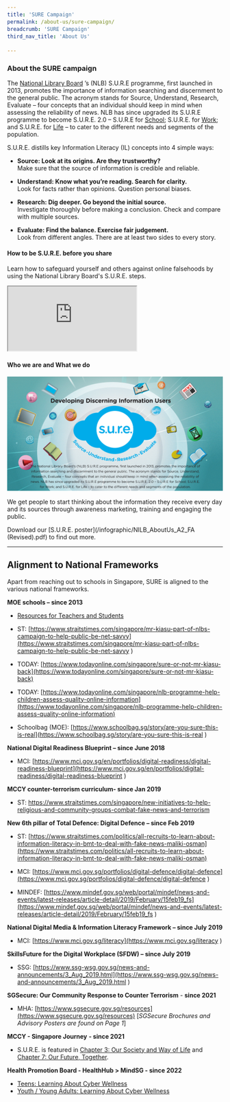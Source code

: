 ```yaml
---
title: 'SURE Campaign'
permalink: /about-us/sure-campaign/
breadcrumb: 'SURE Campaign'
third_nav_title: 'About Us'

---
```



### **About the SURE campaign**

The  [National Library Board](http://www.nlb.gov.sg/) ’s (NLB) S.U.R.E programme, first launched in 2013, promotes the importance of information searching and discernment to the general public. The acronym stands for Source, Understand, Research, Evaluate – four concepts that an individual should keep in mind when assessing the reliability of news. NLB has since upgraded its S.U.R.E programme to become S.U.R.E. 2.0 – S.U.R.E for [School](/about-us/sure-for-school/); S.U.R.E. for [Work](/about-us/sure-for-work/); and S.U.R.E. for [Life](/about-us/sure-for-life/) – to cater to the different needs and segments of the population.

 S.U.R.E. distills key Information Literacy (IL) concepts into 4 simple ways:

* **Source: Look at its origins. Are they trustworthy?**
  <br>Make sure that the source of information is credible and reliable.
  
* **Understand: Know what you’re reading. Search for clarity.**
  <br>Look for facts rather than opinions. Question personal biases.
  
* **Research: Dig deeper. Go beyond the initial source.**
<br>  Investigate thoroughly before making a conclusion. Check and compare with multiple sources.

* **Evaluate: Find the balance. Exercise fair judgement.**
  <br>Look from different angles. There are at least two sides to every story.



#### How to be S.U.R.E. before you share

Learn how to safeguard yourself and others against online falsehoods by using the National Library Board's S.U.R.E. steps. 

<div class="resp-container">
	<iframe class="resp-iframe" src="https://www.youtube.com/embed/JNFnPqTTPIc" gesture="media" allow="encrypted-media" allowfullscreen></iframe>
</div>


#### Who we are and What we do

![S.U.R.E. poster for brochure](../images/aboutsureheader-600x318.png)

We get people to start thinking about the information they receive every day and its sources through awareness marketing, training and engaging the public.

Download our [S.U.R.E. poster](/infographic/NILB_AboutUs_A2_FA (Revised).pdf) to find out more.



<hr>

## Alignment to National Frameworks

Apart from reaching out to schools in Singapore,  SURE is aligned to the various national frameworks. 

 

**MOE schools –  since 2013**  

- [Resources for Teachers and  Students](/resources/audience/teachers-and-students/primary-level)
- ST: [https://www.straitstimes.com/singapore/mr-kiasu-part-of-nlbs-campaign-to-help-public-be-net-savvy](https://www.straitstimes.com/singapore/mr-kiasu-part-of-nlbs-campaign-to-help-public-be-net-savvy ) 

- TODAY: [https://www.todayonline.com/singapore/sure-or-not-mr-kiasu-back](https://www.todayonline.com/singapore/sure-or-not-mr-kiasu-back)

- TODAY: [https://www.todayonline.com/singapore/nlb-programme-help-children-assess-quality-online-information](https://www.todayonline.com/singapore/nlb-programme-help-children-assess-quality-online-information)

- Schoolbag (MOE): [https://www.schoolbag.sg/story/are-you-sure-this-is-real](https://www.schoolbag.sg/story/are-you-sure-this-is-real ) 




**National Digital Readiness Blueprint – since June 2018**

- MCI: [https://www.mci.gov.sg/en/portfolios/digital-readiness/digital-readiness-blueprint](https://www.mci.gov.sg/en/portfolios/digital-readiness/digital-readiness-blueprint ) 





**MCCY counter-terrorism curriculum- since Jan 2019**

- ST: https://www.straitstimes.com/singapore/new-initiatives-to-help-religious-and-community-groups-combat-fake-news-and-terrorism



**New 6th pillar of Total Defence: Digital Defence – since Feb 2019**

- ST: [https://www.straitstimes.com/politics/all-recruits-to-learn-about-information-literacy-in-bmt-to-deal-with-fake-news-maliki-osman](https://www.straitstimes.com/politics/all-recruits-to-learn-about-information-literacy-in-bmt-to-deal-with-fake-news-maliki-osman)

- MCI: [https://www.mci.gov.sg/portfolios/digital-defence/digital-defence](https://www.mci.gov.sg/portfolios/digital-defence/digital-defence ) 

- MINDEF:  [https://www.mindef.gov.sg/web/portal/mindef/news-and-events/latest-releases/article-detail/2019/February/15feb19_fs](https://www.mindef.gov.sg/web/portal/mindef/news-and-events/latest-releases/article-detail/2019/February/15feb19_fs ) 




**National Digital Media & Information Literacy Framework – since July 2019**

- MCI: [https://www.mci.gov.sg/literacy](https://www.mci.gov.sg/literacy ) 




**SkillsFuture for the Digital Workplace (SFDW) – since July 2019**

- SSG: [https://www.ssg-wsg.gov.sg/news-and-announcements/3_Aug_2019.html](https://www.ssg-wsg.gov.sg/news-and-announcements/3_Aug_2019.html ) 



**SGSecure: Our Community Response to Counter Terrorism** - **since 2021**

- MHA: [https://www.sgsecure.gov.sg/resources](https://www.sgsecure.gov.sg/resources) [*SGSecure Brochures and Advisory Posters are found on Page 1*]



**MCCY - Singapore Journey** **- since 2021**

- S.U.R.E. is featured in [Chapter 3: Our Society and Way of Life](https://www.sgjourney.gov.sg/courses/public-ejourney/lesson/on-the-internet-2/) and [Chapter 7: Our Future, Together](https://www.sgjourney.gov.sg/courses/public-ejourney/lesson/technological-disruptions-2/).



**Health Promotion Board - HealthHub > MindSG - since 2022** 

- [Teens: Learning About Cyber Wellness](https://www.healthhub.sg/programmes/186/MindSG/Caring-For-Ourselves/Learning-About-Cyber-Wellness-Teens) 
- [Youth / Young Adults: Learning About Cyber Wellness](https://www.healthhub.sg/programmes/186/MindSG/Caring-For-Ourselves/Learning-About-Cyber-Wellness-Youths) 